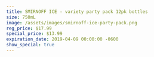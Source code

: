 ```yaml
---
title: SMIRNOFF ICE - variety party pack 12pk bottles
size: 750mL
image: /assets/images/smirnoff-ice-party-pack.png
reg_price: $17.99
special_price: $13.99
expiration_date: 2019-04-09 00:00:00 -0600
show_special: true
---
```


